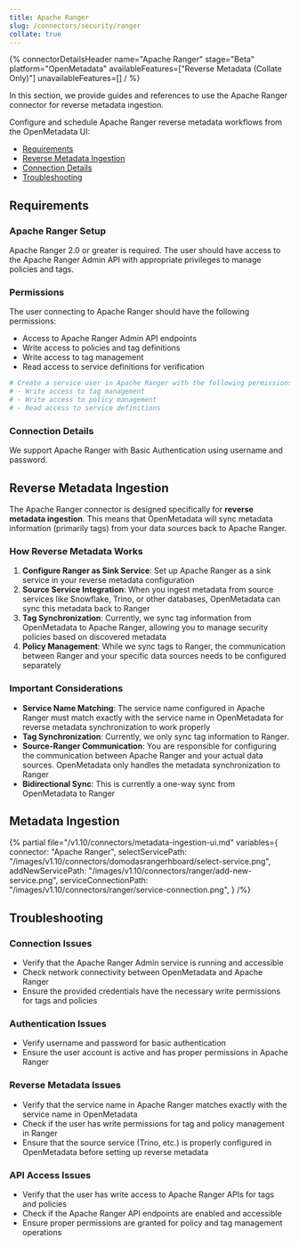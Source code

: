 ```yaml
---
title: Apache Ranger
slug: /connectors/security/ranger
collate: true
---
```


{% connectorDetailsHeader
name="Apache Ranger"
stage="Beta"
platform="OpenMetadata"
availableFeatures=["Reverse Metadata (Collate Only)"]
unavailableFeatures=[]
/ %}

In this section, we provide guides and references to use the Apache Ranger connector for reverse metadata ingestion.

Configure and schedule Apache Ranger reverse metadata workflows from the OpenMetadata UI:

- [Requirements](#requirements)
- [Reverse Metadata Ingestion](#reverse-metadata-ingestion)
- [Connection Details](#connection-details)
- [Troubleshooting](#troubleshooting)

## Requirements

### Apache Ranger Setup
Apache Ranger 2.0 or greater is required. The user should have access to the Apache Ranger Admin API with appropriate privileges to manage policies and tags.

### Permissions
The user connecting to Apache Ranger should have the following permissions:
- Access to Apache Ranger Admin API endpoints
- Write access to policies and tag definitions
- Write access to tag management
- Read access to service definitions for verification

```bash
# Create a service user in Apache Ranger with the following permissions:
# - Write access to tag management
# - Write access to policy management
# - Read access to service definitions
```

### Connection Details
We support Apache Ranger with Basic Authentication using username and password.


## Reverse Metadata Ingestion

The Apache Ranger connector is designed specifically for **reverse metadata ingestion**. This means that OpenMetadata will sync metadata information (primarily tags) from your data sources back to Apache Ranger.

### How Reverse Metadata Works

1. **Configure Ranger as Sink Service**: Set up Apache Ranger as a sink service in your reverse metadata configuration
2. **Source Service Integration**: When you ingest metadata from source services like Snowflake, Trino, or other databases, OpenMetadata can sync this metadata back to Ranger
3. **Tag Synchronization**: Currently, we sync tag information from OpenMetadata to Apache Ranger, allowing you to manage security policies based on discovered metadata
4. **Policy Management**: While we sync tags to Ranger, the communication between Ranger and your specific data sources needs to be configured separately

### Important Considerations

- **Service Name Matching**: The service name configured in Apache Ranger must match exactly with the service name in OpenMetadata for reverse metadata synchronization to work properly
- **Tag Synchronization**: Currently, we only sync tag information to Ranger.
- **Source-Ranger Communication**: You are responsible for configuring the communication between Apache Ranger and your actual data sources. OpenMetadata only handles the metadata synchronization to Ranger
- **Bidirectional Sync**: This is currently a one-way sync from OpenMetadata to Ranger

## Metadata Ingestion

{% partial 
  file="/v1.10/connectors/metadata-ingestion-ui.md" 
  variables={
    connector: "Apache Ranger", 
    selectServicePath: "/images/v1.10/connectors/domodasrangerhboard/select-service.png",
    addNewServicePath: "/images/v1.10/connectors/ranger/add-new-service.png",
    serviceConnectionPath: "/images/v1.10/connectors/ranger/service-connection.png",
} 
/%}
## Troubleshooting

### Connection Issues
- Verify that the Apache Ranger Admin service is running and accessible
- Check network connectivity between OpenMetadata and Apache Ranger
- Ensure the provided credentials have the necessary write permissions for tags and policies

### Authentication Issues
- Verify username and password for basic authentication
- Ensure the user account is active and has proper permissions in Apache Ranger

### Reverse Metadata Issues
- Verify that the service name in Apache Ranger matches exactly with the service name in OpenMetadata
- Check if the user has write permissions for tag and policy management in Ranger
- Ensure that the source service (Trino, etc.) is properly configured in OpenMetadata before setting up reverse metadata

### API Access Issues
- Verify that the user has write access to Apache Ranger APIs for tags and policies
- Check if the Apache Ranger API endpoints are enabled and accessible
- Ensure proper permissions are granted for policy and tag management operations
